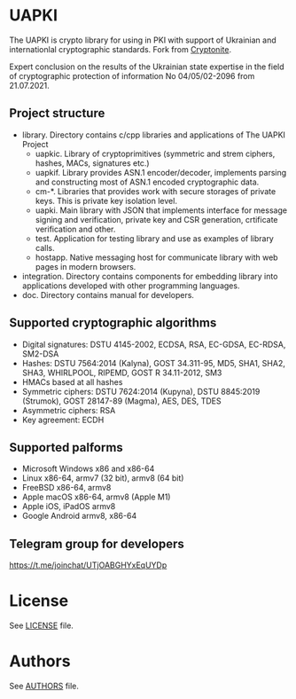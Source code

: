 # UAPKI

The UAPKI is crypto library for using in PKI with support of Ukrainian and internationlal cryptographic standards.
Fork from [Cryptonite](https://github.com/privat-it/cryptonite).

Expert conclusion on the results of the Ukrainian state expertise in the field of cryptographic protection of information No 04/05/02-2096 from 21.07.2021.

## Project structure

+ library. Directory contains c/cpp libraries and applications of The UAPKI Project
  + uapkic. Library of cryptoprimitives (symmetric and strem ciphers, hashes, MACs, signatures etc.)
  + uapkif. Library provides ASN.1 encoder/decoder, implements parsing and constructing most of ASN.1 encoded cryptographic data.
  + cm-*. Libraries that provides work with secure storages of private keys. This is private key isolation level.
  + uapki. Main library with JSON that implements interface for message signing and verification, private key and CSR generation, crtificate verification and other.
  + test. Application for testing library and use as examples of library calls.
  + hostapp. Native messaging host for communicate library with web pages in modern browsers.
+ integration. Directory contains components for embedding library into applications developed with other programming languages.
+ doc. Directory contains manual for developers.

## Supported cryptographic algorithms

+ Digital signatures: DSTU 4145-2002, ECDSA, RSA, EC-GDSA, EC-RDSA, SM2-DSA
+ Hashes: DSTU 7564:2014 (Kalyna), GOST 34.311-95, MD5, SHA1, SHA2, SHA3, WHIRLPOOL, RIPEMD, GOST R 34.11-2012, SM3
+ HMACs based at all hashes
+ Symmetric ciphers: DSTU 7624:2014 (Kupyna), DSTU 8845:2019 (Strumok), GOST 28147-89 (Magma), AES, DES, TDES
+ Asymmetric ciphers: RSA
+ Key agreement: ECDH

## Supported palforms

+ Microsoft Windows x86 and x86-64
+ Linux x86-64, armv7 (32 bit), armv8 (64 bit)
+ FreeBSD x86-64, armv8
+ Apple macOS x86-64, armv8 (Apple M1)
+ Apple iOS, iPadOS armv8
+ Google Android armv8, x86-64

## Telegram group for developers
https://t.me/joinchat/UTjOABGHYxEqUYDp

# License
See [LICENSE](LICENSE) file.

# Authors
See [AUTHORS](AUTHORS) file.
